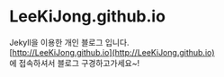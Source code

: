 # LeeKiJong.github.io
Jekyll을 이용한 개인 블로그 입니다.  
[http://LeeKiJong.github.io](http://LeeKiJong.github.io)  
에 접속하셔서 블로그 구경하고가세요~!
